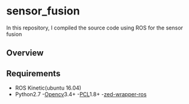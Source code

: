 # sensor_fusion
In this repository, I compiled the source code using ROS for the sensor fusion

## Overview

## Requirements
- ROS Kinetic(ubuntu 16.04)
- Python2.7
-[Opencv](https://opencv.org/)3.4+
-[PCL](https://pointcloud.org/)1.8+
-[zed-wrapper-ros](http://wiki.ros.org/zed-ros-wrapper)


